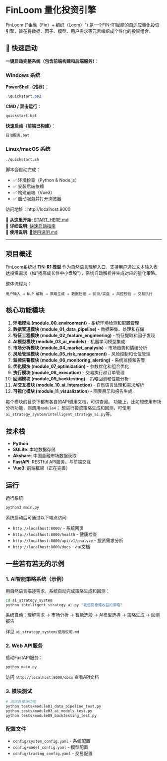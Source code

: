 # FinLoom 量化投资引擎

FinLoom ("金融（Fin）+ 编织（Loom）") 是一个FIN-R1赋能的自适应量化投资引擎，旨在将数据、因子、模型、用户需求等元素编织成个性化的投资组合。

## 🚀 快速启动

**一键启动完整系统（包含前端构建和后端服务）：**

### Windows 系统

**PowerShell（推荐）**：
```powershell
.\quickstart.ps1
```

**CMD / 双击运行**：
```cmd
quickstart.bat
```

**快速启动（前端已构建）**：
```cmd
启动服务.bat
```

### Linux/macOS 系统
```bash
./quickstart.sh
```

脚本会自动完成：
- ✅ 环境检查（Python & Node.js）
- ✅ 安装后端依赖
- ✅ 构建前端（Vue3）
- ✅ 启动服务并打开浏览器

访问地址：http://localhost:8000

📖 **从这里开始**: [START_HERE.md](START_HERE.md)  
📖 **详细说明**: [快速启动指南](QUICKSTART_快速启动指南.md)  
📖 **使用说明**: [🚀使用说明.md](🚀使用说明.md)

---

## 项目概述

FinLoom系统以 **FIN-R1 模型** 作为自然语言理解入口，支持用户通过文本输入表达投资需求（如"找高成长性中小盘股"），系统自动解析并生成对应的量化策略。

整体流程为：
```
用户输入 → NLP 解析 → 策略生成 → 数据处理 → 回测/实盘 → 风控校验 → 交易执行
```

## 核心功能模块

1. **环境模块 (module_00_environment)** - 系统环境检测和配置管理
2. **数据管道模块 (module_01_data_pipeline)** - 数据采集、处理和存储
3. **特征工程模块 (module_02_feature_engineering)** - 特征提取和因子发现
4. **AI模型模块 (module_03_ai_models)** - 机器学习模型集成
5. **市场分析模块 (module_04_market_analysis)** - 市场趋势和情绪分析
6. **风险管理模块 (module_05_risk_management)** - 风险控制和仓位管理
7. **监控告警模块 (module_06_monitoring_alerting)** - 系统监控和告警
8. **优化模块 (module_07_optimization)** - 参数优化和组合优化
9. **执行模块 (module_08_execution)** - 交易执行和订单管理
10. **回测模块 (module_09_backtesting)** - 策略回测和性能分析
11. **AI交互模块 (module_10_ai_interaction)** - 自然语言处理和需求解析
12. **可视化模块 (module_11_visualization)** - 图表展示和报告生成

每个模块的目录下都有各自的API调用文档，可供查阅。
功能上，比如想使用市场分析功能，则调用`module4`；
想进行投资策略生成和回测，可使用`ai_strategy_system/intelligent_strategy_ai.py`等。

## 技术栈

- **Python**
- **SQLite**: 本地数据存储
- **Akshare**: 中国金融市场数据获取
- **FastAPI**: RESTful API服务，与前端交互
- **Vue3**: 前端框架（正在完善）

## 运行

运行系统

```bash
python3 main.py
```

系统启动后可通过以下端点访问:

- `http://localhost:8000/` - 系统网页
- `http://localhost:8000/health` - 健康检查
- `http://localhost:8000/api/v1/analyze` - 投资需求分析
- `http://localhost:8000/docs` - api文档

## 一些若有若无的示例

### 1. AI智能策略系统（示例）

用自然语言描述需求，系统自动完成策略生成和回测：

```bash
cd ai_strategy_system
python intelligent_strategy_ai.py "我想要稳健收益的策略"
```

系统自动：理解需求 → 市场分析 → 智能选股 → AI模型选择 → 策略生成 → 回测报告

详见 `ai_strategy_system/使用说明.md`

### 2. Web API服务

启动FastAPI服务：

```bash
python main.py
```

访问 `http://localhost:8000/docs` 查看API文档

### 3. 模块测试

```bash
# 测试各模块功能
python tests/module01_data_pipeline_test.py
python tests/module03_ai_models_test.py
python tests/module09_backtesting_test.py
```

### 配置文件

- `config/system_config.yaml` - 系统配置
- `config/model_config.yaml` - 模型配置
- `config/trading_config.yaml` - 交易配置